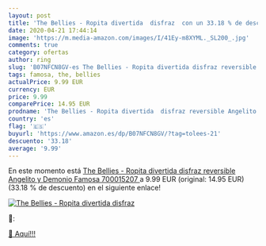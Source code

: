 ```yaml
---
layout: post
title: 'The Bellies - Ropita divertida  disfraz  con un 33.18 % de descuento'
date: 2020-04-21 17:44:14
image: 'https://m.media-amazon.com/images/I/41Ey-m8XYML._SL200_.jpg'
comments: true
category: ofertas
author: ring
slug: 'B07NFCN8GV-es The Bellies - Ropita divertida disfraz reversible Angelito...'
tags: famosa, the, bellies
actualPrice: 9.99 EUR
currency: EUR
price: 9.99
comparePrice: 14.95 EUR
prodname: 'The Bellies - Ropita divertida  disfraz reversible Angelito y Demonio  Famosa 700015207 '
country: 'es'
flag: '🇪🇸'
buyurl: 'https://www.amazon.es/dp/B07NFCN8GV/?tag=tolees-21'
descuento: '33.18'
average: '9.99'
---
```


En este momento está [The Bellies - Ropita divertida  disfraz reversible Angelito y Demonio  Famosa 700015207 ](https://www.amazon.es/dp/B07NFCN8GV/?tag=tolees-21) a 9.99 EUR (original: 14.95 EUR) (33.18 %  de descuento) en el siguiente enlace!

[![The Bellies - Ropita divertida  disfraz ](https://m.media-amazon.com/images/I/41Ey-m8XYML._SL200_.jpg)](https://www.amazon.es/dp/B07NFCN8GV/?tag=tolees-21)

🔎:


[🛒 Aquí!!!](https://www.amazon.es/dp/B07NFCN8GV/?tag=tolees-21)
